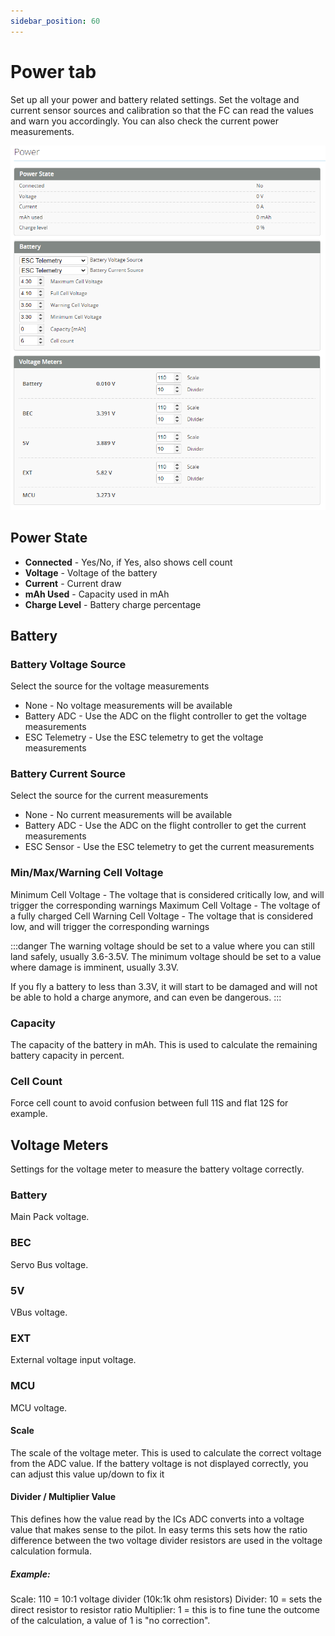 ```yaml
---
sidebar_position: 60
---
```


# Power tab

Set up all your power and battery related settings. Set the voltage and current sensor sources and calibration so that the FC can read the values and warn you accordingly. You can also check the current power measurements.

![Power](./img/power-main.png)

## Power State
* **Connected** - Yes/No, if Yes, also shows cell count
* **Voltage** - Voltage of the battery
* **Current** - Current draw
* **mAh Used** - Capacity used in mAh
* **Charge Level** - Battery charge percentage


## Battery
### Battery Voltage Source
Select the source for the voltage measurements

* None - No voltage measurements will be available
* Battery ADC - Use the ADC on the flight controller to get the voltage measurements
* ESC Telemetry - Use the ESC telemetry to get the voltage measurements


### Battery Current Source
Select the source for the current measurements

* None - No current measurements will be available
* Battery ADC - Use the ADC on the flight controller to get the current measurements
* ESC Sensor - Use the ESC telemetry to get the current measurements


### Min/Max/Warning Cell Voltage
Minimum Cell Voltage - The voltage that is considered critically low, and will trigger the corresponding warnings
Maximum Cell Voltage - The voltage of a fully charged Cell
Warning Cell Voltage - The voltage that is considered low, and will trigger the corresponding warnings

:::danger
The warning voltage should be set to a value where you can still land safely, usually 3.6-3.5V.
The minimum voltage should be set to a value where damage is imminent, usually 3.3V.

If you fly a battery to less than 3.3V, it will start to be damaged and will not be able to hold a charge anymore, and can even be dangerous.
:::

### Capacity
The capacity of the battery in mAh. This is used to calculate the remaining battery capacity in percent.

### Cell Count
Force cell count to avoid confusion between full 11S and flat 12S for example.

## Voltage Meters
Settings for the voltage meter to measure the battery voltage correctly.

### Battery
Main Pack voltage.

### BEC
Servo Bus voltage.

### 5V
VBus voltage.

### EXT
External voltage input voltage.

### MCU
MCU voltage.

#### Scale
The scale of the voltage meter. This is used to calculate the correct voltage from the ADC value. If the battery voltage is not displayed correctly, you can adjust this value up/down to fix it

#### Divider / Multiplier Value
This defines how the value read by the ICs ADC converts into a voltage value that makes sense to the pilot. In easy terms this sets how the ratio difference between the two voltage divider resistors are used in the voltage calculation formula.

##### Example:
Scale: 110 = 10:1 voltage divider (10k:1k ohm resistors)
Divider: 10 = sets the direct resistor to resistor ratio
Multiplier: 1 = this is to fine tune the outcome of the calculation, a value of 1 is "no correction".



